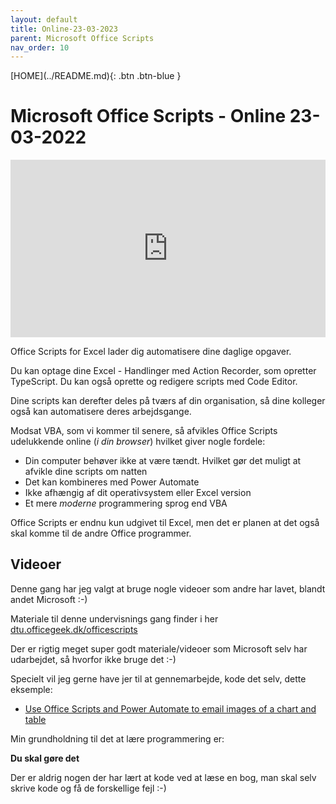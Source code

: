 ```yaml
---
layout: default
title: Online-23-03-2023
parent: Microsoft Office Scripts
nav_order: 10
---
```

<span class="fs-1">
[HOME](../README.md){: .btn .btn-blue }
</span>

# Microsoft Office Scripts - Online 23-03-2022
<div style="position: relative; padding-bottom: 56.25%; height: 0;"><iframe src="https://www.loom.com/embed/6d093be303ca4797a96509e1e7b143d9" frameborder="0" webkitallowfullscreen mozallowfullscreen allowfullscreen style="position: absolute; top: 0; left: 0; width: 100%; height: 100%;"></iframe></div>

Office Scripts for Excel lader dig automatisere dine daglige opgaver. 

Du kan optage dine Excel - Handlinger med Action Recorder, som opretter TypeScript. Du kan også oprette og redigere scripts med Code Editor. 

Dine scripts kan derefter deles på tværs af din organisation, så dine kolleger også kan automatisere deres arbejdsgange.

Modsat VBA, som vi kommer til senere, så afvikles Office Scripts udelukkende online (*i din browser*) hvilket giver nogle fordele:

- Din computer behøver ikke at være tændt. Hvilket gør det muligt at afvikle dine scripts om natten
- Det kan kombineres med Power Automate
- Ikke afhængig af dit operativsystem eller Excel version
- Et mere *moderne* programmering sprog end VBA

Office Scripts er endnu kun udgivet til Excel, men det er planen at det også skal komme til de andre Office programmer.

## Videoer
Denne gang har jeg valgt at bruge nogle videoer som andre har lavet, blandt andet Microsoft :-)

Materiale til denne undervisnings gang finder i her [dtu.officegeek.dk/officescripts](https://dtu.officegeek.dk/officescripts/README.html)

Der er rigtig meget super godt materiale/videoer som Microsoft selv har udarbejdet, så hvorfor ikke bruge det :-)

Specielt vil jeg gerne have jer til at gennemarbejde, kode det selv, dette eksemple:

- [Use Office Scripts and Power Automate to email images of a chart and table](https://docs.microsoft.com/en-us/office/dev/scripts/resources/samples/email-images-chart-table)

Min grundholdning til det at lære programmering er:

**Du skal gøre det**

Der er aldrig nogen der har lært at kode ved at læse en bog, man skal selv skrive kode og få de forskellige fejl :-)
